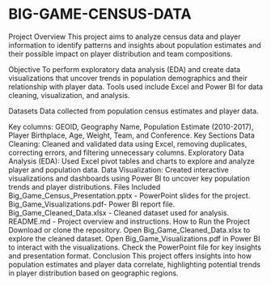 # BIG-GAME-CENSUS-DATA
Project Overview
This project aims to analyze census data and player information to identify patterns and insights about population estimates and their possible impact on player distribution and team compositions.

Objective
To perform exploratory data analysis (EDA) and create data visualizations that uncover trends in population demographics and their relationship with player data. Tools used include Excel and Power BI for data cleaning, visualization, and analysis.

Datasets
Data collected from population census estimates and player data.

Key columns: GEOID, Geography Name, Population Estimate (2010-2017), Player Birthplace, Age, Weight, Team, and Conference.
Key Sections
Data Cleaning: Cleaned and validated data using Excel, removing duplicates, correcting errors, and filtering unnecessary columns.
Exploratory Data Analysis (EDA): Used Excel pivot tables and charts to explore and analyze player and population data.
Data Visualization: Created interactive visualizations and dashboards using Power BI to uncover key population trends and player distributions.
Files Included
Big_Game_Census_Presentation.pptx - PowerPoint slides for the project.
Big_Game_Visualizations.pdf- Power BI report file.
Big_Game_Cleaned_Data.xlsx - Cleaned dataset used for analysis.
README.md - Project overview and instructions.
How to Run the Project
Download or clone the repository.
Open Big_Game_Cleaned_Data.xlsx to explore the cleaned dataset.
Open Big_Game_Visualizations.pdf in Power BI to interact with the visualizations.
Check the PowerPoint file for key insights and presentation format.
Conclusion
This project offers insights into how population estimates and player data correlate, highlighting potential trends in player distribution based on geographic regions.

